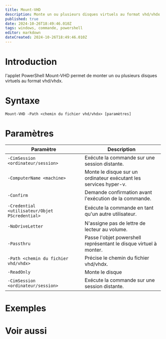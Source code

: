 ```yaml
---
title: Mount-VHD
description: Monte un ou plusieurs disques virtuels au format vhd/vhdx.
published: true
date: 2024-10-26T18:49:46.010Z
tags: windows, commande, powershell
editor: markdown
dateCreated: 2024-10-26T18:49:46.010Z
---
```


# Introduction

l'applet PowerShell Mount-VHD permet de monter un ou plusieurs disques virtuels au format vhd/vhdx.

# Syntaxe

`Mount-VHD -Path <chemin du fichier vhd/vhdx> [paramètres]`

# Paramètres

| Paramètre | Description |
| --------- | ----------- |
| `-CimSession <ordinateur/session>`     | Exécute la commande sur une session distante.         |
| `-ComputerName <machine>`     | Monte le disque sur un ordinateur exécutant les services hyper-v.         |
| `-Confirm`     | Demande confirmation avant l'exécution de la commande.         |
| `-Credential <utilisateur/Objet PScredential>`     | Exécute la commande en tant qu'un autre utilisateur.         |
| `-NoDriveLetter`     | N'assigne pas de lettre de lecteur au volume.|
| `-Passthru`     | Passe l'objet powershell représentant le disque virtuel à monter.
| `-Path <chemin du fichier vhd/vhdx>`    | Précise le chemin du fichier vhd/vhdx.
| `-ReadOnly`     | Monte le disque
| `-CimSession <ordinateur/session>`     | Exécute la commande sur une session distante.         |

# Exemples

# Voir aussi
